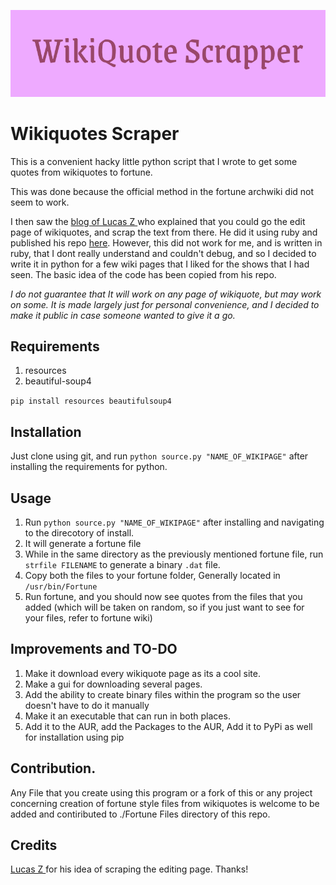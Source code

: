 ![](https://github.com/KrishnarajT/WikiQuote-Scraper/blob/master/Wikiquote%20Scrapper.png)

# Wikiquotes Scraper

This is a convenient hacky little python script that I wrote to get some quotes from wikiquotes to fortune. 

This was done because the official method in the fortune archwiki did not seem to work. 

I then saw the [blog of Lucas Z ](https://www.lukaszielinski.de/blog/posts/2019/01/20/how-to-scrape-wikiquote/#:~:text=Open%20it%20on%20your%20browser,lines%20that%20only%20contain%20quotes.) who explained that you could go the edit page of wikiquotes, and scrap the text from there. He did it using ruby and published his repo [here](https://github.com/lukas2/wikiquote_to_fortune). However, this did not work for me, and is written in ruby, that I dont really understand and couldn't debug, and so I decided to write it in python for a few wiki pages that I liked for the shows that I had seen. The basic idea of the code has been copied from his repo.

_I do not guarantee that It will work on any page of wikiquote, but may work on some. It is made largely just for personal convenience, and I decided to make it public in case someone wanted to give it a go._

## Requirements

1. resources
2. beautiful-soup4

`pip install resources beautifulsoup4` 

## Installation

Just clone using git, and run `python source.py "NAME_OF_WIKIPAGE"` after installing the requirements for python. 

## Usage

1. Run `python source.py "NAME_OF_WIKIPAGE"` after installing and navigating to the direcotory of install. 
2. It will generate a fortune file
3. While in the same directory as the previously mentioned fortune file, run `strfile FILENAME` to generate a binary `.dat` file. 
4. Copy both the files to your fortune folder, Generally located in `/usr/bin/Fortune`
5. Run fortune, and you should now see quotes from the files that you added (which will be taken on random, so if you just want to see for your files, refer to fortune wiki)

## Improvements and TO-DO

1. Make it download every wikiquote page as its a cool site.
2. Make a gui for downloading several pages.
3. Add the ability to create binary files within the program so the user doesn't have to do it manually
4. Make it an executable that can run in both places.
5. Add it to the AUR, add the Packages to the AUR, Add it to PyPi as well for installation using pip

## Contribution.

Any File that you create using this program or a fork of this or any project concerning creation of fortune style files from wikiquotes is welcome to be added and contiributed to ./Fortune Files directory of this repo.

## Credits

[Lucas Z ](https://www.lukaszielinski.de/blog/posts/2019/01/20/how-to-scrape-wikiquote/#:~:text=Open%20it%20on%20your%20browser,lines%20that%20only%20contain%20quotes.) for his idea of scraping the editing page. Thanks!
